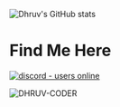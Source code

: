![Dhruv's GitHub stats](https://github-readme-stats.vercel.app/api?username=DHRUV-CODER&show_icons=true&theme=solarized-dark)

# Find Me Here 
</p>
<p align="left">
  <a href="https://discord.gg/j2NeBaCWYy">
    <img src="https://img.shields.io/discord/790595270438027295?plastic" alt="discord - users online" />
  </a>
</p>


<p><img align="center" src="https://github-readme-streak-stats.herokuapp.com/?user=DHRUV-CODER&theme=dark" alt="DHRUV-CODER" /></p>
